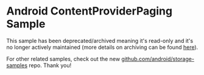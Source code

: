 
Android ContentProviderPaging Sample
====================================

This sample has been deprecated/archived meaning it's read-only and it's no longer actively maintained (more details on archiving can be found [here][1]).

For other related samples, check out the new [github.com/android/storage-samples][2] repo. Thank you!

[1]: https://help.github.com/en/articles/about-archiving-repositories
[2]: https://github.com/android/storage-samples
